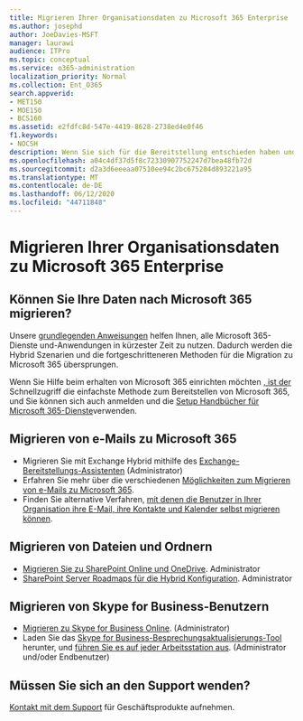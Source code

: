 ```yaml
---
title: Migrieren Ihrer Organisationsdaten zu Microsoft 365 Enterprise
ms.author: josephd
author: JoeDavies-MSFT
manager: laurawi
audience: ITPro
ms.topic: conceptual
ms.service: o365-administration
localization_priority: Normal
ms.collection: Ent_O365
search.appverid:
- MET150
- MOE150
- BCS160
ms.assetid: e2fdfc8d-547e-4419-8628-2738ed4e0f46
f1.keywords:
- NOCSH
description: Wenn Sie sich für die Bereitstellung entschieden haben und bereit sind, Daten zu Microsoft 365 zu migrieren, ist dies der Ort, an dem Sie beginnen sollten.
ms.openlocfilehash: a04c4df37d5f8c72330907752247d7bea48fb72d
ms.sourcegitcommit: d2a3d6eeeaa07510ee94c2bc675284d893221a95
ms.translationtype: MT
ms.contentlocale: de-DE
ms.lasthandoff: 06/12/2020
ms.locfileid: "44711848"
---
```

# <a name="migrate-your-organization-data-to-microsoft-365-enterprise"></a>Migrieren Ihrer Organisationsdaten zu Microsoft 365 Enterprise

## <a name="ready-to-migrate-your-data-to-microsoft-365"></a>Können Sie Ihre Daten nach Microsoft 365 migrieren?

Unsere [grundlegenden Anweisungen](https://support.office.com/article/Set-up-Office-365-for-business-6a3a29a0-e616-4713-99d1-15eda62d04fa) helfen Ihnen, alle Microsoft 365-Dienste und-Anwendungen in kürzester Zeit zu nutzen. Dadurch werden die Hybrid Szenarien und die fortgeschritteneren Methoden für die Migration zu Microsoft 365 übersprungen. 
  
Wenn Sie Hilfe beim erhalten von Microsoft 365 einrichten möchten [, ist der](https://fasttrack.microsoft.com/office) Schnellzugriff die einfachste Methode zum Bereitstellen von Microsoft 365, und Sie können sich auch anmelden und die [Setup Handbücher für Microsoft 365-Dienste](setup-guides-for-office-365.md)verwenden.

## <a name="migrate-email-to-microsoft-365"></a>Migrieren von e-Mails zu Microsoft 365
- Migrieren Sie mit Exchange Hybrid mithilfe des [Exchange-Bereitstellungs-Assistenten](https://technet.microsoft.com/exdeploy2013) (Administrator)
- Erfahren Sie mehr über die verschiedenen [Möglichkeiten zum Migrieren von e-Mails zu Microsoft 365](https://support.office.com/article/Ways-to-migrate-multiple-email-accounts-to-Office-365-0a4913fe-60fb-498f-9155-a86516418842).
- Finden Sie alternative Verfahren, [mit denen die Benutzer in Ihrer Organisation ihre E-Mail, ihre Kontakte und Kalender selbst migrieren können](https://support.office.com/article/Migrate-email-and-contacts-to-Office-365-for-business-a3e3bddb-582e-4133-8670-e61b9f58627e).

## <a name="migrate-files-and-folders"></a>Migrieren von Dateien und Ordnern
- [Migrieren Sie zu SharePoint Online und OneDrive](https://docs.microsoft.com/sharepointmigration/migrate-to-sharepoint-online). Administrator
- [SharePoint Server Roadmaps für die Hybrid Konfiguration](https://docs.microsoft.com/SharePoint/hybrid/configuration-roadmaps). Administrator

## <a name="migrate-skype-for-business-users"></a>Migrieren von Skype for Business-Benutzern
- [Migrieren zu Skype for Business Online](https://technet.microsoft.com/library/jj204969.aspx). (Administrator)
- Laden Sie das [Skype for Business-Besprechungsaktualisierungs-Tool](https://www.microsoft.com/download/details.aspx?id=51659) herunter, und [führen Sie es auf jeder Arbeitsstation aus](https://support.office.com/article/Meeting-Update-Tool-for-Skype-for-Business-and-Lync-2b525fe6-ed0f-4331-b533-c31546fcf4d4). (Administrator und/oder Endbenutzer)
  
## <a name="need-to-talk-to-support"></a>Müssen Sie sich an den Support wenden?
[Kontakt mit dem Support](https://support.office.com/article/32a17ca7-6fa0-4870-8a8d-e25ba4ccfd4b) für Geschäftsprodukte aufnehmen.
